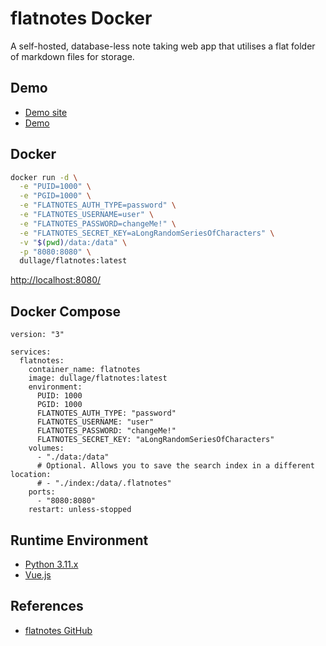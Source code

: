 # flatnotes Docker

A self-hosted, database-less note taking web app that utilises a flat folder of markdown files for storage.

## Demo
- [Demo site](https://demo.flatnotes.io)
- [Demo](https://flatnotes.dujun.tk/)

## Docker
```sh
docker run -d \
  -e "PUID=1000" \
  -e "PGID=1000" \
  -e "FLATNOTES_AUTH_TYPE=password" \
  -e "FLATNOTES_USERNAME=user" \
  -e "FLATNOTES_PASSWORD=changeMe!" \
  -e "FLATNOTES_SECRET_KEY=aLongRandomSeriesOfCharacters" \
  -v "$(pwd)/data:/data" \
  -p "8080:8080" \
  dullage/flatnotes:latest
```
[http://localhost:8080/](http://localhost:8080/)

## Docker Compose
```
version: "3"

services:
  flatnotes:
    container_name: flatnotes
    image: dullage/flatnotes:latest
    environment:
      PUID: 1000
      PGID: 1000
      FLATNOTES_AUTH_TYPE: "password"
      FLATNOTES_USERNAME: "user"
      FLATNOTES_PASSWORD: "changeMe!"
      FLATNOTES_SECRET_KEY: "aLongRandomSeriesOfCharacters"
    volumes:
      - "./data:/data"
      # Optional. Allows you to save the search index in a different location: 
      # - "./index:/data/.flatnotes"
    ports:
      - "8080:8080"
    restart: unless-stopped
```

## Runtime Environment
- [Python 3.11.x](https://www.python.org/downloads/)
- [Vue.js](https://github.com/vuejs/vue)

## References
- [flatnotes GitHub](https://github.com/Dullage/flatnotes)